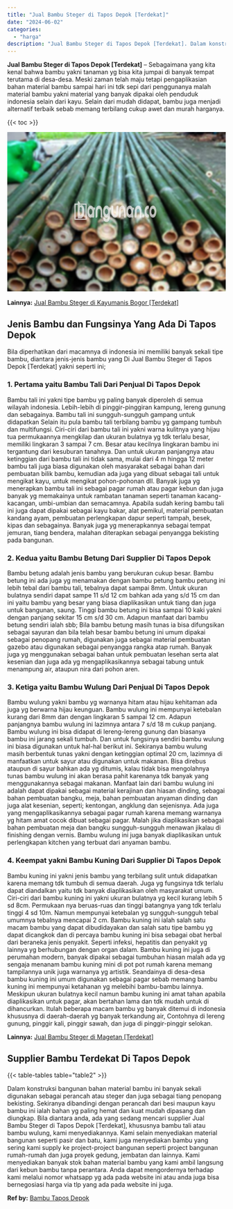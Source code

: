 ```yaml
---
title: "Jual Bambu Steger di Tapos Depok [Terdekat]"
date: "2024-06-02"
categories: 
  - "harga"
description: "Jual Bambu Steger di Tapos Depok [Terdekat]. Dalam konstruksi bangunan bahan material bambu ini banyak sekali digunakan sebagai perancah atau steger dan juga..."
---
```


**Jual Bambu Steger di Tapos Depok \[Terdekat\]** – Sebagaimana yang kita kenal bahwa bambu yakni tanaman yg bisa kita jumpai di banyak tempat terutama di desa-desa. Meski zaman telah maju tetapi pengaplikasian bahan material bambu sampai hari ini tdk sepi dari penggunanya malah material bambu yakni material yang banyak dipakai oleh penduduk indonesia selain dari kayu. Selain dari mudah didapat, bambu juga menjadi alternatif terbaik sebab memang terbilang cukup awet dan murah harganya.

{{< toc >}}

![Jual Bambu Steger di Tapos Depok [Terdekat]](/images/jual-bambu-tali-23.png)

**Lainnya:** [Jual Bambu Steger di Kayumanis Bogor \[Terdekat\]](https://bambu.bangunan.co/jual-bambu-steger-di-kayumanis-bogor-terdekat/)

## Jenis Bambu dan Fungsinya Yang Ada Di Tapos Depok

Bila diperhatikan dari macamnya di indonesia ini memiliki banyak sekali tipe bambu, diantara jenis-jenis bambu yang Di Jual Bambu Steger di Tapos Depok \[Terdekat\] yakni seperti ini;

### 1\. Pertama yaitu Bambu Tali Dari Penjual Di Tapos Depok

Bambu tali ini yakni tipe bambu yg paling banyak diperoleh di semua wilayah indonesia. Lebih-lebih di pinggir-pinggiran kampung, lereng gunung dan sebagainya. Bambu tali ini sungguh-sungguh gampang untuk didapatkan Selain itu pula bambu tali terbilang bambu yg gampang tumbuh dan multifungsi. Ciri-ciri dari bambu tali ini yakni warna kulitnya yang hijau tua permukaannya mengkilap dan ukuran bulatnya yg tdk terlalu besar, memiliki lingkaran 3 sampai 7 cm. Besar atau kecilnya lingkaran bambu ini tergantung dari kesuburan tanahnya. Dan untuk ukuran panjangnya atau ketinggian dari bambu tali ini tidak sama, mulai dari 4 m hingga 12 meter bambu tali juga biasa digunakan oleh masyarakat sebagai bahan dari pembuatan bilik bambu, kemudian ada juga yang dibuat sebagai tali untuk mengikat kayu, untuk mengikat pohon-pohonan dll. Banyak juga yg menerapkan bambu tali ini sebagai pagar rumah atau pagar kebun dan juga banyak yg memakainya untuk rambatan tanaman seperti tanaman kacang-kacangan, umbi-umbian dan semacamnya. Apabila sudah kering bambu tali ini juga dapat dipakai sebagai kayu bakar, alat pemikul, material pembuatan kandang ayam, pembuatan perlengkapan dapur seperti tampah, besek, kipas dan sebagainya. Banyak juga yg menerapkannya sebagai tempat jemuran, tiang bendera, malahan diterapkan sebagai penyangga bekisting pada bangunan.

### 2\. Kedua yaitu Bambu Betung Dari Supplier Di Tapos Depok

Bambu betung adalah jenis bambu yang berukuran cukup besar. Bambu betung ini ada juga yg menamakan dengan bambu petung bambu petung ini lebih tebal dari bambu tali, tebalnya dapat sampai 8mm. Untuk ukuran bulatnya sendiri dapat sampe 11 s/d 12 cm bahkan ada yang s/d 15 cm dan ini yaitu bambu yang besar yang biasa diaplikasikan untuk tiang dan juga untuk bangunan, saung. Tinggi bambu betung ini bisa sampai 10 kaki yakni dengan panjang sekitar 15 cm s/d 30 cm. Adapun manfaat dari bambu betung sendiri ialah sbb; Bila bambu betung masih tunas ia bisa difungsikan sebagai sayuran dan bila telah besar bambu betung ini umum dipakai sebagai penopang rumah, digunakan juga sebagai material pembuatan gazebo atau digunakan sebagai penyangga rangka atap rumah. Banyak juga yg menggunakan sebagai bahan untuk pembuatan lesehan serta alat kesenian dan juga ada yg mengaplikasikannya sebagai tabung untuk menampung air, ataupun nira dari pohon aren.

### 3\. Ketiga yaitu Bambu Wulung Dari Penjual Di Tapos Depok

Bambu wulung yakni bambu yg warnanya hitam atau hijau kehitaman ada juga yg berwarna hijau keunguan. Bambu wulung ini mempunyai ketebalan kurang dari 8mm dan dengan lingkaran 5 sampai 12 cm. Adapun panjangnya bambu wulung ini lazimnya antara 7 s/d 18 m cukup panjang. Bambu wulung ini bisa didapat di lereng-lereng gunung dan biasanya bambu ini jarang sekali tumbuh. Dan untuk fungsinya sendiri bambu wulung ini biasa digunakan untuk hal-hal berikut ini. Sekiranya bambu wulung masih berbentuk tunas yakni dengan ketinggian optimal 20 cm, lazimnya di manfaatkan untuk sayur atau digunakan untuk makanan. Bisa direbus ataupun di sayur bahkan ada yg ditumis, kalau tidak bisa mengolahnya tunas bambu wulung ini akan berasa pahit karenanya tdk banyak yang menggunakannya sebagai makanan. Manfaat lain dari bambu wulung ini adalah dapat dipakai sebagai material kerajinan dan hiasan dinding, sebagai bahan pembuatan bangku, meja, bahan pembuatan anyaman dinding dan juga alat kesenian, seperti; kentongan, angklung dan sejenisnya. Ada juga yang mengaplikasikannya sebagai pagar rumah karena memang warnanya yg hitam amat cocok dibuat sebagai pagar. Malah jika diaplikasikan sebagai bahan pembuatan meja dan bangku sungguh-sungguh menawan jikalau di finishing dengan vernis. Bambu wulung ini juga banyak diaplikasikan untuk perlengkapan kitchen yang terbuat dari anyaman bambu.

### 4\. Keempat yakni Bambu Kuning Dari Supplier Di Tapos Depok

Bambu kuning ini yakni jenis bambu yang terbilang sulit untuk didapatkan karena memang tdk tumbuh di semua daerah. Juga yg fungsinya tdk terlalu dapat diandalkan yaitu tdk banyak diaplikasikan oleh masyarakat umum. Ciri-ciri dari bambu kuning ini yakni ukuran bulatnya yg kecil kurang lebih 5 sd 8cm. Permukaan nya beruas-ruas dan tinggi batangnya yang tdk terlalu tinggi 4 sd 10m. Namun mempunyai ketebalan yg sungguh-sungguh tebal umumnya tebalnya mencapai 2 cm. Bambu kuning ini ialah salah satu macam bambu yang dapat dibudidayakan dan salah satu tipe bambu yg dapat dicangkok dan di percaya bambu kuning ini bisa sebagai obat herbal dari beraneka jenis penyakit. Seperti infeksi, hepatitis dan penyakit yg lainnya yg berhubungan dengan organ dalam. Bambu kuning ini juga di perumahan modern, banyak dipakai sebagai tumbuhan hiasan malah ada yg sengaja menanam bambu kuning mini di pot pot rumah karena memang tampilannya unik juga warnanya yg artistik. Seandainya di desa-desa bambu kuning ini umum digunakan sebagai pagar sebab memang bambu kuning ini mempunyai ketahanan yg melebihi bambu-bambu lainnya. Meskipun ukuran bulatnya kecil namun bambu kuning ini amat tahan apabila diaplikasikan untuk pagar, akan bertahan lama dan tdk mudah untuk di dihancurkan. Itulah beberapa macam bambu yg banyak ditemui di indonesia khususnya di daerah-daerah yg banyak terkandung air, Contohnya di lereng gunung, pinggir kali, pinggir sawah, dan juga di pinggir-pinggir selokan.

**Lainnya:** [Jual Bambu Steger di Magetan \[Terdekat\]](https://bambu.bangunan.co/jual-bambu-steger-di-magetan-terdekat/)

## Supplier Bambu Terdekat Di Tapos Depok

{{< table-tables table="table2" >}}

Dalam konstruksi bangunan bahan material bambu ini banyak sekali digunakan sebagai perancah atau steger dan juga sebagai tiang penopang bekisting. Sekiranya dibandingi dengan perancah dari besi maupun kayu bambu ini ialah bahan yg paling hemat dan kuat mudah dipasang dan diungkap. Bila diantara anda, ada yang sedang mencari supplier Jual Bambu Steger di Tapos Depok \[Terdekat\], khususnya bambu tali atau bambu wulung, kami menyediakannya. Kami selain menyediakan material bangunan seperti pasir dan batu, kami juga menyediakan bambu yang sering kami supply ke project-project bangunan seperti project bangunan rumah-rumah dan juga proyek gedung, jembatan dan lainnya. Kami menyediakan banyak stok bahan material bambu yang kami ambil langsung dari kebun bambu tanpa perantara. Anda dapat mengordernya terhadap kami melalui nomor whatsapp yg ada pada website ini atau anda juga bisa bernegosiasi harga via tlp yang ada pada website ini juga.

**Ref by:** [Bambu Tapos Depok](https://id.wikipedia.org/wiki/Bambu)
